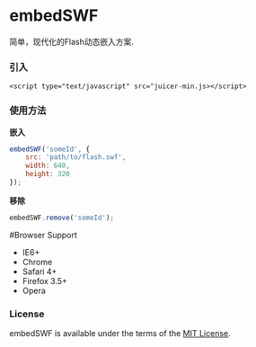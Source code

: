 # embedSWF
简单，现代化的Flash动态嵌入方案.

### 引入

	<script type="text/javascript" src="juicer-min.js></script>

### 使用方法

**嵌入**
``` js
embedSWF('someId', {
    src: 'path/to/flash.swf',
    width: 640,
    height: 320
});
```

**移除**
``` js
embedSWF.remove('someId');
```

#Browser Support

  * IE6+
  * Chrome
  * Safari 4+
  * Firefox 3.5+
  * Opera

### License

embedSWF is available under the terms of the [MIT License](http://seajs.org/LICENSE.md).